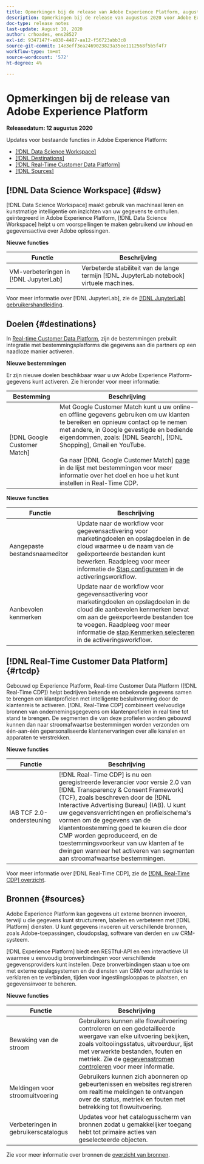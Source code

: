 ```yaml
---
title: Opmerkingen bij de release van Adobe Experience Platform, augustus 2020
description: Opmerkingen bij de release van augustus 2020 voor Adobe Experience Platform.
doc-type: release notes
last-update: August 10, 2020
author: crhoades, ens28527
exl-id: 9347147f-e830-4487-aa12-f56723abb3c8
source-git-commit: 14e3eff3ea2469023823a35ee1112568f5b5f4f7
workflow-type: tm+mt
source-wordcount: '572'
ht-degree: 4%

---
```


# Opmerkingen bij de release van Adobe Experience Platform

**Releasedatum: 12 augustus 2020**

Updates voor bestaande functies in Adobe Experience Platform:

- [[!DNL Data Science Workspace]](#dsw)
- [[!DNL Destinations]](#destinations)
- [[!DNL Real-Time Customer Data Platform]](#rtcdp)
- [[!DNL Sources]](#sources)

## [!DNL Data Science Workspace] {#dsw}

[!DNL Data Science Workspace] maakt gebruik van machinaal leren en kunstmatige intelligentie om inzichten van uw gegevens te onthullen. geïntegreerd in Adobe Experience Platform, [!DNL Data Science Workspace] helpt u om voorspellingen te maken gebruikend uw inhoud en gegevensactiva over Adobe oplossingen.

**Nieuwe functies**

| Functie | Beschrijving |
| ------- | ----------- |
| VM-verbeteringen in [!DNL JupyterLab] | Verbeterde stabiliteit van de lange termijn [!DNL JupyterLab notebook] virtuele machines. |

Voor meer informatie over [!DNL JupyterLab], zie de [[!DNL JupyterLab] gebruikershandleiding](../../data-science-workspace/jupyterlab/overview.md).

## Doelen {#destinations}

In [Real-time Customer Data Platform](../../rtcdp/overview.md), zijn de bestemmingen prebuilt integratie met bestemmingsplatforms die gegevens aan die partners op een naadloze manier activeren.

**Nieuwe bestemmingen**

Er zijn nieuwe doelen beschikbaar waar u uw Adobe Experience Platform-gegevens kunt activeren. Zie hieronder voor meer informatie:

| Bestemming | Beschrijving |
|--- | ---|
| [!DNL Google Customer Match] | Met Google Customer Match kunt u uw online- en offline gegevens gebruiken om uw klanten te bereiken en opnieuw contact op te nemen met andere, in Google gevestigde en bediende eigendommen, zoals: [!DNL Search], [!DNL Shopping], Gmail en YouTube. <br><br> Ga naar [!DNL Google Customer Match] [page](../../destinations/catalog/advertising/google-customer-match.md) in de lijst met bestemmingen voor meer informatie over het doel en hoe u het kunt instellen in Real-Time CDP. |

**Nieuwe functies**

| Functie | Beschrijving |
|------- | -----------|
| Aangepaste bestandsnaameditor | Update naar de workflow voor gegevensactivering voor marketingdoelen en opslagdoelen in de cloud waarmee u de naam van de geëxporteerde bestanden kunt bewerken. Raadpleeg voor meer informatie de [ Stap configureren](../../destinations/ui/activate-batch-profile-destinations.md) in de activeringsworkflow. |
| Aanbevolen kenmerken | Update naar de workflow voor gegevensactivering voor marketingdoelen en opslagdoelen in de cloud die aanbevolen kenmerken bevat om aan de geëxporteerde bestanden toe te voegen. Raadpleeg voor meer informatie de [stap Kenmerken selecteren](../../destinations/ui/activate-batch-profile-destinations.md) in de activeringsworkflow. |

## [!DNL Real-Time Customer Data Platform] {#rtcdp}

Gebouwd op Experience Platform, Real-time Customer Data Platform ([!DNL Real-Time CDP]) helpt bedrijven bekende en onbekende gegevens samen te brengen om klantprofielen met intelligente besluitvorming door de klantenreis te activeren. [!DNL Real-Time CDP] combineert veelvoudige bronnen van ondernemingsgegevens om klantenprofielen in real time tot stand te brengen. De segmenten die van deze profielen worden gebouwd kunnen dan naar stroomafwaartse bestemmingen worden verzonden om één-aan-één gepersonaliseerde klantenervaringen over alle kanalen en apparaten te verstrekken.

**Nieuwe functies**

| Functie | Beschrijving |
| ------- | ----------- |
| IAB TCF 2.0-ondersteuning | [!DNL Real-Time CDP] is nu een geregistreerde leverancier voor versie 2.0 van [!DNL Transparency & Consent Framework] (TCF), zoals beschreven door de [!DNL Interactive Advertising Bureau] (IAB). U kunt uw gegevensverrichtingen en profielschema&#39;s vormen om de gegevens van de klantentoestemming goed te keuren die door CMP worden geproduceerd, en de toestemmingsvoorkeur van uw klanten af te dwingen wanneer het activeren van segmenten aan stroomafwaartse bestemmingen. |

Voor meer informatie over [!DNL Real-Time CDP], zie de [[!DNL Real-Time CDP] overzicht](../../rtcdp/overview.md).

## Bronnen {#sources}

Adobe Experience Platform kan gegevens uit externe bronnen invoeren, terwijl u die gegevens kunt structureren, labelen en verbeteren met [!DNL Platform] diensten. U kunt gegevens invoeren uit verschillende bronnen, zoals Adobe-toepassingen, cloudopslag, software van derden en uw CRM-systeem.

[!DNL Experience Platform] biedt een RESTful-API en een interactieve UI waarmee u eenvoudig bronverbindingen voor verschillende gegevensproviders kunt instellen. Deze bronverbindingen staan u toe om met externe opslagsystemen en de diensten van CRM voor authentiek te verklaren en te verbinden, tijden voor ingestiingslooppas te plaatsen, en gegevensinvoer te beheren.

**Nieuwe functies**

| Functie | Beschrijving |
| ------- | ----------- |
| Bewaking van de stroom | Gebruikers kunnen alle flowuitvoering controleren en een gedetailleerde weergave van elke uitvoering bekijken, zoals voltooiingsstatus, uitvoerduur, lijst met verwerkte bestanden, fouten en metriek. Zie de [gegevensstromen controleren](../../sources/tutorials/ui/monitor.md) voor meer informatie. |
| Meldingen voor stroomuitvoering | Gebruikers kunnen zich abonneren op gebeurtenissen en websites registreren om realtime meldingen te ontvangen over de status, metriek en fouten met betrekking tot flowuitvoering. |
| Verbeteringen in gebruikerscatalogus | Updates voor het catalogusscherm van bronnen zodat u gemakkelijker toegang hebt tot primaire acties van geselecteerde objecten. |

Zie voor meer informatie over bronnen de [overzicht van bronnen](../../sources/home.md).
